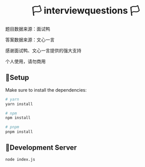 

<div align="center">
  <br/>
  <h1>🏳️ <b>interviewquestions 🏳️</b></h1>
</div>


题目数据来源：面试鸭

答案数据来源：文心一言

感谢面试鸭、文心一言提供的强大支持

个人使用，请勿商用


## 📒Setup

Make sure to install the dependencies:

```bash
# yarn
yarn install

# npm
npm install

# pnpm
pnpm install
```

## 📒Development Server


```bash
node index.js
```